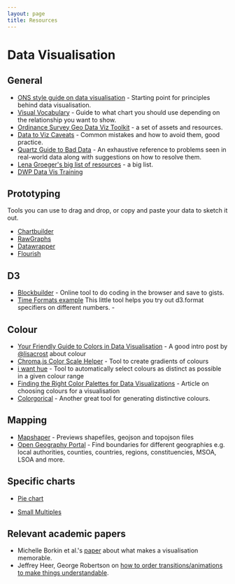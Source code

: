 ```yaml
---
layout: page
title: Resources
---
```


# Data Visualisation

## General

- [ONS style guide on data visualisation](http://style.ons.gov.uk/category/data-visualisation/) - Starting point for principles behind data visualisation.
- [Visual Vocabulary](https://ft-interactive.github.io/visual-vocabulary/) - Guide to what chart you should use depending on the relationship you want to show.
- [Ordinance Survey Geo Data Viz Toolkit](https://github.com/OrdnanceSurvey/GeoDataViz-Toolkit) - a set of assets and resources.
- [Data to Viz Caveats](https://www.data-to-viz.com/caveats.html) - Common mistakes and how to avoid them, good practice.
- [Quartz Guide to Bad Data](https://github.com/Quartz/bad-data-guide) - An exhaustive reference to problems seen in real-world data along with suggestions on how to resolve them.
- [Lena Groeger's big list of resources](http://lenagroeger.com/resources/) - a big list.
- [DWP Data Vis Training](https://dataviztraining.dwpdata.info/index.html)

## Prototyping
Tools you can use to drag and drop, or copy and paste your data to sketch it out.
- [Chartbuilder](https://quartz.github.io/Chartbuilder/)
- [RawGraphs](http://app.rawgraphs.io/)
- [Datawrapper](https://www.datawrapper.de/)
- [Flourish](https://flourish.studio/)

## D3
- [Blockbuilder](http://blockbuilder.org/) - Online tool to do coding in the browser and save to gists.
- [Time Formats example](http://bl.ocks.org/zanarmstrong/05c1e95bf7aa16c4768e) This little tool helps you try out d3.format specifiers on different numbers. -

## Colour
- [Your Friendly Guide to Colors in Data Visualisation](https://lisacharlotterost.github.io/2016/04/22/Colors-for-DataVis/) - A good intro post by [@lisacrost](https://twitter.com/lisacrost) about colour
- [Chroma.js Color Scale Helper](https://gka.github.io/palettes) - Tool to create gradients of colours
- [i want hue](http://tools.medialab.sciences-po.fr/iwanthue/) - Tool to automatically select colours as distinct as possible in a given colour range
- [Finding the Right Color Palettes for Data Visualizations](https://blog.graphiq.com/finding-the-right-color-palettes-for-data-visualizations-fcd4e707a283) - Article on choosing colours for a visualisation
- [Colorgorical](http://vrl.cs.brown.edu/color) - Another great tool for generating distinctive colours.

## Mapping
- [Mapshaper](http://mapshaper.org/) - Previews shapefiles, geojson and topojson files
- [Open Geography Portal](http://geoportal.statistics.gov.uk/) - Find boundaries for different geographies e.g. local authorities, counties, countries, regions, constituencies, MSOA, LSOA and more.

## Specific charts

- [Pie chart](https://academy.datawrapper.de/article/127-what-to-consider-when-creating-a-pie-chart)

- [Small Multiples](https://medium.com/pew-research-center-decoded/how-pew-research-center-uses-small-multiple-charts-2531bfc06419)

## Relevant academic papers
- Michelle Borkin et al.'s [paper](https://vcg.seas.harvard.edu/publications/what-makes-a-visualization-memorable/paper) about what makes a visualisation memorable.
- Jeffrey Heer, George Robertson on [how to order transitions/animations to make things understandable](https://idl.cs.washington.edu/papers/animated-transitions).
